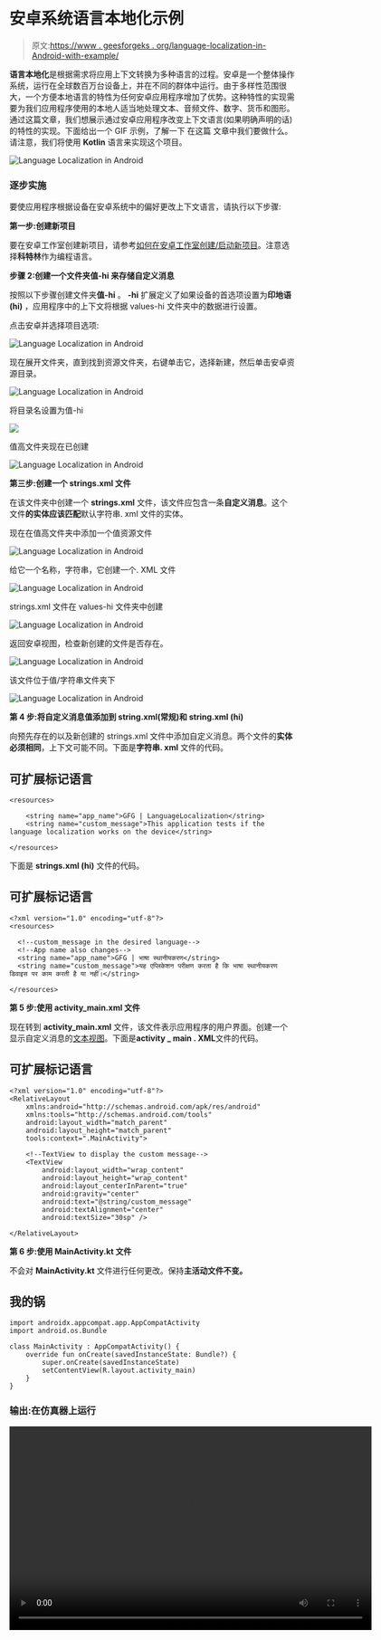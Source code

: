 # 安卓系统语言本地化示例

> 原文:[https://www . geesforgeks . org/language-localization-in-Android-with-example/](https://www.geeksforgeeks.org/language-localization-in-android-with-example/)

**语言本地化**是根据需求将应用上下文转换为多种语言的过程。安卓是一个整体操作系统，运行在全球数百万台设备上，并在不同的群体中运行。由于多样性范围很大，一个方便本地语言的特性为任何安卓应用程序增加了优势。这种特性的实现需要为我们应用程序使用的本地人适当地处理文本、音频文件、数字、货币和图形。通过这篇文章，我们想展示通过安卓应用程序改变上下文语言(如果明确声明的话)的特性的实现。下面给出一个 GIF 示例，了解一下 在这篇 文章中我们要做什么。请注意，我们将使用 **Kotlin** 语言来实现这个项目。

![Language Localization in Android](img/e89b57ad74bf24d02fbfd7da21670a9a.png)

### 逐步实施

要使应用程序根据设备在安卓系统中的偏好更改上下文语言，请执行以下步骤:

**第一步:创建新项目**

要在安卓工作室创建新项目，请参考[如何在安卓工作室创建/启动新项目](https://www.geeksforgeeks.org/android-how-to-create-start-a-new-project-in-android-studio/)。注意选择**科特林**作为编程语言。

**步骤 2:创建一个文件夹值-hi 来存储自定义消息**

按照以下步骤创建文件夹**值-hi** 。 **-hi** 扩展定义了如果设备的首选项设置为**印地语(hi)** ，应用程序中的上下文将根据 values-hi 文件夹中的数据进行设置。

点击安卓并选择项目选项:

![Language Localization in Android](img/ecee112fbe3a2ddebd2454beee4f9d33.png)

现在展开文件夹，直到找到资源文件夹，右键单击它，选择新建，然后单击安卓资源目录。

![Language Localization in Android](img/62f0ef1817e20cb3d1e7f74d612735dd.png)

将目录名设置为值-hi

![](img/b3fdba0bcce09da7ae4c97c3cc727130.png)

值高文件夹现在已创建

![Language Localization in Android](img/51685112e77f6786c94303112d560475.png)

**第三步:创建一个 strings.xml 文件**

在该文件夹中创建一个 **strings.xml** 文件，该文件应包含一条**自定义消息**。这个文件**的实体应该匹配**默认字符串. xml 文件的实体。

现在在值高文件夹中添加一个值资源文件

![Language Localization in Android](img/ec324e124d7560c02dec4fff247f3909.png)

给它一个名称，字符串，它创建一个. XML 文件

![Language Localization in Android](img/a4dd2c42e9c21262cb36e27c204b8c81.png)

strings.xml 文件在 values-hi 文件夹中创建

![Language Localization in Android](img/2dcf78462a5a397b9e6aa1a505673725.png)

返回安卓视图，检查新创建的文件是否存在。

![Language Localization in Android](img/0e7d586ad496323f6916618fc409ef01.png)

该文件位于值/字符串文件夹下

![Language Localization in Android](img/b5a7500496f836f3327c744f7df36560.png)

**第 4 步:将自定义消息值添加到 string.xml(常规)和 string.xml (hi)**

向预先存在的以及新创建的 strings.xml 文件中添加自定义消息。两个文件的**实体必须相同**，上下文可能不同。下面是**字符串. xml** 文件的代码。

## 可扩展标记语言

```
<resources>

    <string name="app_name">GFG | LanguageLocalization</string>
    <string name="custom_message">This application tests if the language localization works on the device</string>

</resources>
```

下面是 **strings.xml (hi)** 文件的代码。

## 可扩展标记语言

```
<?xml version="1.0" encoding="utf-8"?>
<resources>

  <!--custom_message in the desired language-->
  <!--App name also changes-->
  <string name="app_name">GFG | भाषा स्थानीयकरण</string>
  <string name="custom_message">यह एप्लिकेशन परीक्षण करता है कि भाषा स्थानीयकरण डिवाइस पर काम करती है या नहीं।</string>

</resources>
```

**第 5 步:使用 activity_main.xml 文件**

现在转到 **activity_main.xml** 文件，该文件表示应用程序的用户界面。创建一个显示自定义消息的[文本视图](https://www.geeksforgeeks.org/textview-in-kotlin/)。下面是**activity _ main . XML**文件的代码。

## 可扩展标记语言

```
<?xml version="1.0" encoding="utf-8"?>
<RelativeLayout 
    xmlns:android="http://schemas.android.com/apk/res/android"
    xmlns:tools="http://schemas.android.com/tools"
    android:layout_width="match_parent"
    android:layout_height="match_parent"
    tools:context=".MainActivity">

    <!--TextView to display the custom message-->
    <TextView
        android:layout_width="wrap_content"
        android:layout_height="wrap_content"
        android:layout_centerInParent="true"
        android:gravity="center"
        android:text="@string/custom_message"
        android:textAlignment="center"
        android:textSize="30sp" />

</RelativeLayout>
```

**第 6 步:使用 MainActivity.kt 文件**

不会对 **MainActivity.kt** 文件进行任何更改。保持**主活动文件不变。**

## 我的锅

```
import androidx.appcompat.app.AppCompatActivity
import android.os.Bundle

class MainActivity : AppCompatActivity() {
    override fun onCreate(savedInstanceState: Bundle?) {
        super.onCreate(savedInstanceState)
        setContentView(R.layout.activity_main)
    }
}
```

### **输出:在仿真器上运行**

<video class="wp-video-shortcode" id="video-502547-1" width="640" height="360" preload="metadata" controls=""><source type="video/mp4" src="https://media.geeksforgeeks.org/wp-content/uploads/20201018103007/LanguageLocalization.mp4?_=1">[https://media.geeksforgeeks.org/wp-content/uploads/20201018103007/LanguageLocalization.mp4](https://media.geeksforgeeks.org/wp-content/uploads/20201018103007/LanguageLocalization.mp4)</video>